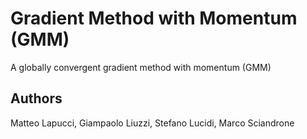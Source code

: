 # Gradient Method with Momentum (GMM)
A globally convergent gradient method with momentum (GMM)

## Authors
Matteo Lapucci, Giampaolo Liuzzi, Stefano Lucidi, Marco Sciandrone
